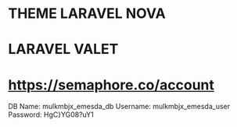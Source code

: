 # THEME LARAVEL NOVA
# LARAVEL VALET
# https://semaphore.co/account

DB Name: mulkmbjx_emesda_db
Username: mulkmbjx_emesda_user
Password: HgC}YG08?uY1